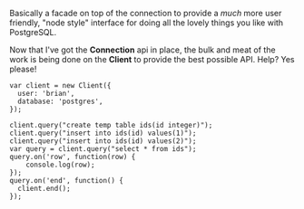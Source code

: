 Basically a facade on top of the connection to provide a _much_ more user friendly, "node style" interface for doing all the lovely things you like with PostgreSQL.

Now that I've got the __Connection__ api in place, the bulk and meat of the work is being done on the __Client__ to provide the best possible API.  Help? Yes please!

    var client = new Client({
      user: 'brian',
      database: 'postgres',
    });

    client.query("create temp table ids(id integer)");
    client.query("insert into ids(id) values(1)");
    client.query("insert into ids(id) values(2)");
    var query = client.query("select * from ids");
    query.on('row', function(row) {
        console.log(row);
    });
    query.on('end', function() {
      client.end();
    });    